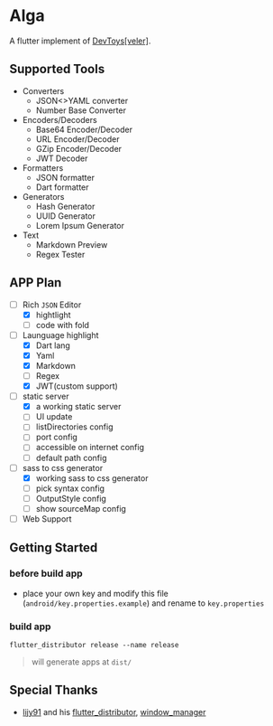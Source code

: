 # Alga

A flutter implement of [DevToys[veler]](https://github.com/veler/DevToys).


## Supported Tools

  * Converters
    * JSON<>YAML converter
    * Number Base Converter
  * Encoders/Decoders
    * Base64 Encoder/Decoder
    * URL Encoder/Decoder
    * GZip Encoder/Decoder
    * JWT Decoder
  * Formatters
    * JSON formatter
    * Dart formatter
  * Generators
    * Hash Generator
    * UUID Generator
    * Lorem Ipsum Generator
  * Text
    * Markdown Preview
    * Regex Tester

## APP Plan

* [ ] Rich `JSON` Editor
  * [x] hightlight
  * [ ] code with fold
* [ ] Launguage highlight
  * [x] Dart lang
  * [x] Yaml
  * [x] Markdown
  * [ ] Regex
  * [x] JWT(custom support)
* [ ] static server
  * [x] a working static server
  * [ ] UI update
  * [ ] listDirectories config
  * [ ] port config
  * [ ] accessible on internet config
  * [ ] default path config
* [ ] sass to css generator
  * [x] working sass to css generator
  * [ ] pick syntax config
  * [ ] OutputStyle config
  * [ ] show sourceMap config
* [ ] Web Support

## Getting Started

### before build app

* place your own key and modify this file (`android/key.properties.example`) and rename to `key.properties`

### build app

```shell
flutter_distributor release --name release
```

> will generate apps at `dist/`

## Special Thanks

* [lijy91](https://github.com/lijy91) and his [flutter_distributor](https://github.com/leanflutter/flutter_distributor), [window_manager](https://github.com/leanflutter/window_manager)
